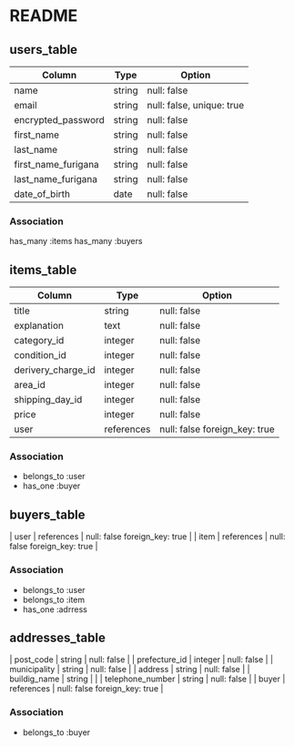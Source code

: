 # README

## users_table
| Column             | Type     | Option                        |
| -------------------| -------- | ----------------------------- |
| name               | string   | null: false                   |
| email              | string   | null: false, unique: true     |
| encrypted_password | string   | null: false                   |
| first_name         | string   | null: false                   |
| last_name          | string   | null: false                   |
| first_name_furigana | string  | null: false                   |
| last_name_furigana | string   | null: false                   |
| date_of_birth      | date     | null: false                   |

### Association
has_many :items
has_many :buyers



## items_table
| Column             | Type       | Option                        |
| ------------------ | ---------- | ----------------------------- |
| title              | string     | null: false                   |
| explanation        | text       | null: false                   |
| category_id        | integer    | null: false                   |
| condition_id       | integer    | null: false                   |
| derivery_charge_id | integer    | null: false                   |
| area_id            | integer    | null: false                   |
| shipping_day_id    | integer    | null: false                   |
| price              | integer    | null: false                   |
| user               | references | null: false foreign_key: true |

### Association
- belongs_to :user
- has_one :buyer



## buyers_table
| user | references | null: false foreign_key: true |
| item | references | null: false foreign_key: true |

### Association
- belongs_to :user
- belongs_to :item
- has_one :adrress


## addresses_table
| post_code        | string     | null: false                   |
| prefecture_id    | integer    | null: false                   |
| municipality     | string     | null: false                   |
| address          | string     | null: false                   |
| buildig_name     | string     |                               |
| telephone_number | string     | null: false                   |
| buyer            | references | null: false foreign_key: true |


### Association
- belongs_to :buyer

